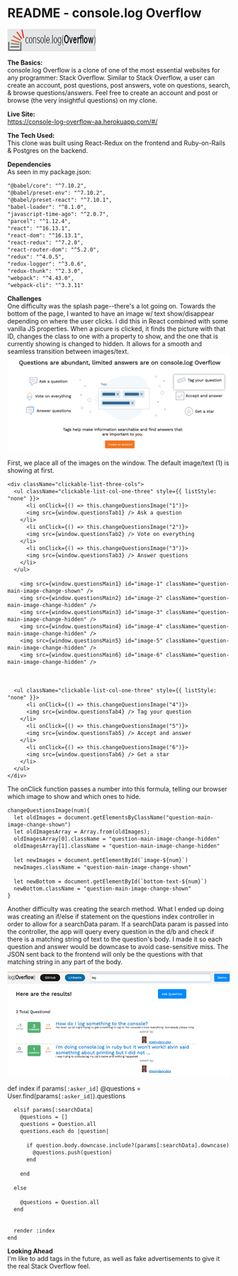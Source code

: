 # README - console.log Overflow
![show-image](app/assets/images/ScrollLogo.png)

**The Basics:**\
console.log Overflow is a clone of one of the most essential websites for any programmer: Stack Overflow. Similar to Stack Overflow, a user can create an account, post questions, post answers, vote on questions, search, & browse questions/answers. Feel free to create an account and post or browse (the very insightful questions) on my clone.

**Live Site:**\
https://console-log-overflow-aa.herokuapp.com/#/

**The Tech Used:**\
This clone was built using React-Redux on the frontend and Ruby-on-Rails & Postgres on the backend. 

**Dependencies**\
As seen in my package.json:

    "@babel/core": "^7.10.2",
    "@babel/preset-env": "^7.10.2",
    "@babel/preset-react": "^7.10.1",
    "babel-loader": "^8.1.0",
    "javascript-time-ago": "^2.0.7",
    "parcel": "^1.12.4",
    "react": "^16.13.1",
    "react-dom": "^16.13.1",
    "react-redux": "^7.2.0",
    "react-router-dom": "^5.2.0",
    "redux": "^4.0.5",
    "redux-logger": "^3.0.6",
    "redux-thunk": "^2.3.0",
    "webpack": "^4.43.0",
    "webpack-cli": "^3.3.11"

**Challenges**\
One difficulty was the splash page--there's a lot going on. Towards the bottom of the page, I wanted to have an image w/ text show/disappear depending on where the user clicks. I did this in React combined with some vanilla JS properties. When a picure is clicked, it finds the picture with that ID, changes the class to one with a property to show, and the one that is currently showing is changed to hidden. It allows for a smooth and seamless transition between images/text.
![show-image-1](app/assets/images/Challenge-1.png)

First, we place all of the images on the window.  The default image/text (1) is showing at first.

    <div className="clickable-list-three-cols">
      <ul className="clickable-list-col-one-three" style={{ listStyle: "none" }}>
          <li onClick={() => this.changeQuestionsImage("1")}>
          <img src={window.questionsTab1} /> Ask a question
        </li>    
          <li onClick={() => this.changeQuestionsImage("2")}>
          <img src={window.questionsTab2} /> Vote on everything
        </li>    
          <li onClick={() => this.changeQuestionsImage("3")}>
          <img src={window.questionsTab3} /> Answer questions
        </li>    
      </ul>

        <img src={window.questionsMain1} id="image-1" className="question-main-image-change-shown" />
        <img src={window.questionsMain2} id="image-2" className="question-main-image-change-hidden" />
        <img src={window.questionsMain3} id="image-3" className="question-main-image-change-hidden" />
        <img src={window.questionsMain4} id="image-4" className="question-main-image-change-hidden" />
        <img src={window.questionsMain5} id="image-5" className="question-main-image-change-hidden" />
        <img src={window.questionsMain6} id="image-6" className="question-main-image-change-hidden" />



      <ul className="clickable-list-col-one-three" style={{ listStyle: "none" }}>
          <li onClick={() => this.changeQuestionsImage("4")}>
          <img src={window.questionsTab4} /> Tag your question
        </li>    
          <li onClick={() => this.changeQuestionsImage("5")}>
          <img src={window.questionsTab5} /> Accept and answer
        </li>    
          <li onClick={() => this.changeQuestionsImage("6")}>
          <img src={window.questionsTab6} /> Get a star
        </li>    
      </ul>
    </div>

The onClick function passes a number into this formula, telling our browser which image to show and which ones to hide.

    changeQuestionsImage(num){
      let oldImages = document.getElementsByClassName("question-main-image-change-shown")
      let oldImagesArray = Array.from(oldImages);
      oldImagesArray[0].className = "question-main-image-change-hidden"
      oldImagesArray[1].className = "question-main-image-change-hidden"

      let newImages = document.getElementById(`image-${num}`)
      newImages.className = "question-main-image-change-shown"

      let newBottom = document.getElementById(`bottom-text-${num}`)
      newBottom.className = "question-main-image-change-shown"
    }

Another difficulty was creating the search method. What I ended up doing was creating an if/else if statement on the questions index controller in order to allow for a searchData param. If a searchData param is passed into the controller, the app will query every question in the d/b and check if there is a matching string of text to the question's body. I made it so each question and answer would be downcase to avoid case-sensitive miss. The JSON sent back to the frontend will only be the questions with that matching string in any part of the body.

![show-image-1](app/assets/images/Challenge-2.png)

  def index
      if params`[:asker_id]`
        @questions = User.find(params`[:asker_id]`).questions

      elsif params[:searchData]
        @questions = []
        questions = Question.all
        questions.each do |question|

          if question.body.downcase.include?(params[:searchData].downcase)
            @questions.push(question)
          end 

        end

      else
        
        @questions = Question.all
      end


      render :index
    end

**Looking Ahead**\
I'm like to add tags in the future, as well as fake advertisements to give it the real Stack Overflow feel.

<!-- **W1D1:**

put on heroku

**W1D2:**

*USERAUTH*:
- make sure email/password is valid when signin UP and signing IN
- user cannot post unless logged in, but they'll be able to see the answers and browse the site
- new users will have a default display pic.  Users I create will have custom ones.  Not sure how to add prof pics.
- user display page: site.com/user1 (picture & are for links to Q's A's at the least by tomorrow) 

- top bar stays in place and allows a user to login/logout/view their own page <-- this is just to keep in mind,  would love to have this by wed.
topbar: links to my userpage, dropdown for settings, asked questions(bonus)

**W1D4:** 

*SEARCH FEATURE*:
- search feature(by NAME, QUESTION, ANSWER);
- page will render with links to each question/user

**WEEKEND**:

*STYLE*:
- make sure when you hover over upvote/downvote, it actually changes color
- userpage looks clean as well as the questions
- add a different class for tags, links, code 
- add some hover effects for links, the 

**W2D1:** 

*QUESTIONS/ANSWERS*:
- allow user to have questions, upvotes/downvotes, responses, responses to responses
- new answers will render without a refresh
- put a category on the question
- put add'l box for code snippets (make sure different font and color than the rest of the page)

**W2D3:** 

*SIDEBAR*:
- there will be links to "overflow blog" (I will replace this with "users with top karma" or something of that nature)
- filter search results by tags
- fake ads

**W2D4:** 
- hit on bonus and fix what doesn't work(sure there will be debugging) -->
